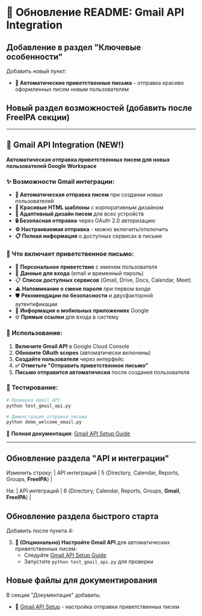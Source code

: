 # 📧 Обновление README: Gmail API Integration

## Добавление в раздел "Ключевые особенности"

Добавить новый пункт:
- **📧 Автоматические приветственные письма** - отправка красиво оформленных писем новым пользователям

## Новый раздел возможностей (добавить после FreeIPA секции)

---

## 📧 Gmail API Integration (NEW!)

**Автоматическая отправка приветственных писем для новых пользователей Google Workspace**

### ✨ Возможности Gmail интеграции:

- **📧 Автоматическая отправка писем** при создании новых пользователей
- **🎨 Красивые HTML шаблоны** с корпоративным дизайном  
- **📱 Адаптивный дизайн писем** для всех устройств
- **🔒 Безопасная отправка** через OAuth 2.0 авторизацию
- **⚙️ Настраиваемая отправка** - можно включить/отключить
- **📋 Полная информация** о доступных сервисах в письме

### 📧 Что включает приветственное письмо:

- 🎉 **Персональное приветствие** с именем пользователя
- 🔐 **Данные для входа** (email и временный пароль)  
- 📋 **Список доступных сервисов** (Gmail, Drive, Docs, Calendar, Meet)
- ⚠️ **Напоминание о смене пароля** при первом входе
- 🛡️ **Рекомендации по безопасности** и двухфакторной аутентификации
- 📱 **Информация о мобильных приложениях** Google
- 🌐 **Прямые ссылки** для входа в систему

### 🚀 Использование:

1. **Включите Gmail API** в Google Cloud Console
2. **Обновите OAuth scopes** (автоматически включены)
3. **Создайте пользователя** через интерфейс
4. **✅ Отметьте "Отправить приветственное письмо"**
5. **Письмо отправится автоматически** после создания пользователя

### 🧪 Тестирование:

```bash
# Проверка Gmail API
python test_gmail_api.py

# Демонстрация отправки письма
python demo_welcome_email.py
```

📖 **Полная документация**: [Gmail API Setup Guide](docs/GMAIL_API_SETUP.md)

---

## Обновление раздела "API и интеграции"

Изменить строку:
|  API интеграций | 5 (Directory, Calendar, Reports, Groups, **FreeIPA**) |

На:
|  API интеграций | 6 (Directory, Calendar, Reports, Groups, **Gmail**, **FreeIPA**) |

## Обновление раздела быстрого старта

Добавить после пункта 4:

5. **📧 (Опционально) Настройте Gmail API** для автоматических приветственных писем:
   - Следуйте [Gmail API Setup Guide](docs/GMAIL_API_SETUP.md)
   - Запустите `python test_gmail_api.py` для проверки

## Новые файлы для документирования

В секции "Документация" добавить:
- 📧 [Gmail API Setup](docs/GMAIL_API_SETUP.md) - настройка отправки приветственных писем
